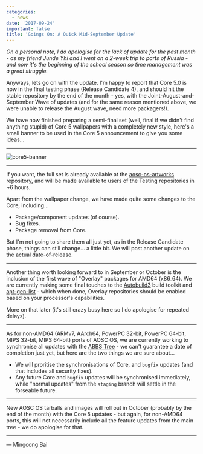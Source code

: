 ```yaml
---
categories:
  - news
date: '2017-09-24'
important: false
title: 'Goings On: A Quick Mid-September Update'
---
```



*On a personal note, I do apologise for the lack of update for the past month - as my friend Junde Yhi and I went on a 2-week trip to parts of Russia - and now it's the beginning of the school season so time management was a great struggle.*

Anyways, lets go on with the update. I'm happy to report that Core 5.0 is now in the final testing phase (Release Candidate 4), and should hit the stable repository by the end of the month - yes, with the Joint-August-and-September Wave of updates (and for the same reason mentioned above, we were unable to release the August wave, need more packagers!).

We have now finished preparing a semi-final set (well, final if we didn't find anything stupid) of Core 5 wallpapers with a completely new style, here's a small banner to be used in the Core 5 announcement to give you some ideas...

--------

![core5-banner](/assets/i/news/core5-banner.jpg)

--------

If you want, the full set is already available at the [aosc-os-artworks](https://github.com/AOSC-Dev/aosc-os-artworks) repository, and will be made available to users of the Testing repositories in ~6 hours.

Apart from the wallpaper change, we have made quite some changes to the Core, including...

- Package/component updates (of course).
- Bug fixes.
- Package removal from Core.

But I'm not going to share them all just yet, as in the Release Candidate phase, things can still change... a little bit. We will post another update on the actual date-of-release.

--------

Another thing worth looking forward to in September or October is the inclusion of the first wave of "Overlay" packages for AMD64 (x86_64). We are currently making some final touches to the [Autobuild3](https://github.com/AOSC-Dev/autobuild3) build toolkit and [apt-gen-list](https://github.com/AOSC-Dev/apt-gen-list) - which when done, Overlay repositories should be enabled based on your processor's capabilities.

More on that later (it's still crazy busy here so I do apologise for repeated delays).

--------

As for non-AMD64 (ARMv7, AArch64, PowerPC 32-bit, PowerPC 64-bit, MIPS 32-bit, MIPS 64-bit) ports of AOSC OS, we are currently working to synchronise all updates with the [ABBS Tree](https://github.com/AOSC-Dev/aosc-os-abbs) - we can't guarantee a date of completion just yet, but here are the two things we are sure about...

- We will proritise the synchronisations of Core, and `bugfix` updates (and that includes all security fixes).
- Any future Core and `bugfix` updates will be synchronised immediately, while "normal updates" from the `staging` branch will settle in the forseable future.

--------

New AOSC OS tarballs and images will roll out in October (probably by the end of the month) with the Core 5 updates - but again, for non-AMD64 ports, this will not necessarily include all the feature updates from the main tree - we do apologise for that.

--------

— Mingcong Bai